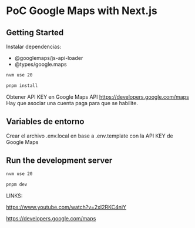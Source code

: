 # PoC Google Maps with Next.js

## Getting Started

Instalar dependencias:

- @googlemaps/js-api-loader
- @types/google.maps

```bash
nvm use 20

pnpm install
```

Obtener API KEY en Google Maps API <https://developers.google.com/maps>
Hay que asociar una cuenta paga para que se habilite.

## Variables de entorno

Crear el archivo .env.local en base a .env.template con la API KEY de Google Maps

## Run the development server

```bash
nvm use 20

pnpm dev
```

LINKS:

<https://www.youtube.com/watch?v=2xI2RKC4niY>

<https://developers.google.com/maps>
